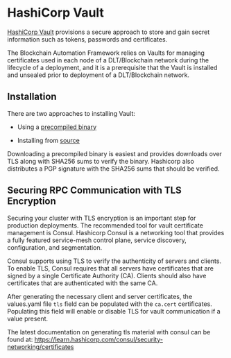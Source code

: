 # **HashiCorp Vault**

[HashiCorp Vault](https://www.vaultproject.io/) provisions a secure approach to store and gain secret information such as tokens, passwords and certificates.

The Blockchain Automation Framework relies on Vaults for managing certificates used in each node of a DLT/Blockchain network during the lifecycle of a deployment, and it is a prerequisite that the Vault is installed and unsealed prior to deployment of a DLT/Blockchain network.

## Installation

There are two approaches to installing Vault:

 - Using a [precompiled binary](https://www.vaultproject.io/docs/install/#precompiled-binaries)

 - Installing from [source](https://www.vaultproject.io/docs/install/#compiling-from-source)

Downloading a precompiled binary is easiest and provides downloads over TLS along with SHA256 sums to verify the binary. Hashicorp also distributes a PGP signature with the SHA256 sums that should be verified.

## Securing RPC Communication with TLS Encryption
Securing your cluster with TLS encryption is an important step for production deployments. The recommended tool for vault certificate management is Consul. Hashicorp Consul is a networking tool that provides a fully featured service-mesh control plane, service discovery, configuration, and segmentation. 

Consul supports using TLS to verify the authenticity of servers and clients. To enable TLS, Consul requires that all servers have certificates that are signed by a single Certificate Authority (CA). Clients should also have certificates that are authenticated with the same CA.

After generating the necessary client and server certificates, the values.yaml file `tls` field can be populated with the `ca.cert` certificates. Populating this field will enable or disable TLS for vault communication if a value present.  

The latest documentation on generating tls material with consul can be found at: 
https://learn.hashicorp.com/consul/security-networking/certificates
